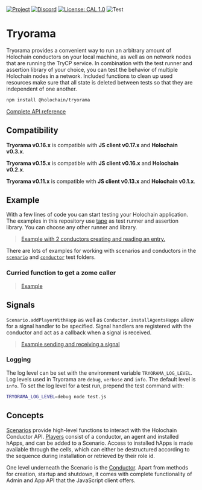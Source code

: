 [![Project](https://img.shields.io/badge/Project-Holochain-blue.svg?style=flat-square)](http://holochain.org/)
[![Discord](https://img.shields.io/badge/Discord-DEV.HC-blue.svg?style=flat-square)](https://discord.gg/k55DS5dmPH)
[![License: CAL 1.0](https://img.shields.io/badge/License-CAL%201.0-blue.svg)](https://github.com/holochain/cryptographic-autonomy-license)
![Test](https://github.com/holochain/tryorama/actions/workflows/test.yml/badge.svg?branch=main)

# Tryorama

Tryorama provides a convenient way to run an arbitrary amount of Holochain
conductors on your local machine, as well as on network nodes that are running
the TryCP service. In combination with the test runner and assertion library of
your choice, you can test the behavior of multiple Holochain nodes in a
network. Included functions to clean up used resources make sure that all state
is deleted between tests so that they are independent of one another.

```sh
npm install @holochain/tryorama
```

[Complete API reference](./docs/tryorama.md)

## Compatibility

**Tryorama v0.16.x** is compatible with **JS client v0.17.x** and **Holochain v0.3.x**.

**Tryorama v0.15.x** is compatible with **JS client v0.16.x** and **Holochain v0.2.x**.

**Tryorama v0.11.x** is compatible with **JS client v0.13.x** and **Holochain v0.1.x**.

## Example

With a few lines of code you can start testing your Holochain application. The
examples in this repository use [tape](https://github.com/substack/tape) as
test runner and assertion library. You can choose any other runner and library.

> [Example with 2 conductors creating and reading an entry.](./ts/test/local/scenario.ts#L110)

There are lots of examples for working with scenarios and conductors
in the [`scenario`](./ts/test/local/scenario.ts) and 
[`conductor`](./ts/test/local/conductor.ts) test folders.


### Curried function to get a zome caller

> [Example](./ts/test/local/scenario.ts#L158)

## Signals

`Scenario.addPlayerWithHapp` as well as `Conductor.installAgentsHapps` allow for a
signal handler to be specified. Signal handlers are registered with
the conductor and act as a callback when a signal is received.

> [Example sending and receiving a signal](./ts/test//local//scenario.ts#L193)

### Logging

The log level can be set with the environment variable `TRYORAMA_LOG_LEVEL`.
Log levels used in Tryorama are `debug`, `verbose` and `info`. The default
level is `info`. To set the log level for a test run, prepend the test command
with:

```bash
TRYORAMA_LOG_LEVEL=debug node test.js
```

## Concepts

[Scenarios](./docs/tryorama.scenario.md) provide high-level functions to
interact with the Holochain Conductor API. [Players](./docs/tryorama.player.md)
consist of a conductor, an agent and installed hApps, and can be added to a
Scenario. Access to installed hApps is made available through the cells,
which can either be destructured according to the sequence during installation
or retrieved by their role id.

One level underneath the Scenario is the
[Conductor](./docs/tryorama.localconductor.md). Apart from methods for
creation, startup and shutdown, it comes with complete functionality of Admin
and App API that the JavaScript client offers.
